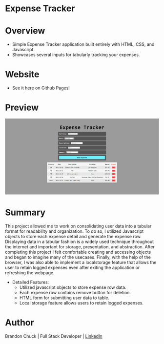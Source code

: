 # Expense Tracker

# Overview

- Simple Expense Tracker application built entirely with HTML, CSS, and Javascript.
- Showcases several inputs for tabularly tracking your expenses.

# Website

- See it [here](https://brandonchuck.github.io/VanillaJS-Expense-Tracker/) on Github Pages! 

# Preview

![expense-tracker-preview.png](expense-tracker-preview.png)

# Summary

This project allowed me to work on consolidating user data into a tabular format for readability and organization. To do so, I utilized Javascript objects to store each expense detail and generate the expense row. Displaying data in a tabular fashion is a widely used technique throughout the internet and important for storage, presentation, and abstraction. After completing this project I felt comfortable creating and accessing objects and began to imagine many of the usecases. Finally, with the help of the browser, I was also able to implement a localstorage feature that allows the user to retain logged expenses even after exiting the application or refreshing the webpage. 

- Detailed Features:
    - Utilized javascript objects to store expense row data.
    - Each expense row contains remove button for deletion.
    - HTML form for submitting user data to table.
    - Local storage feature allows users to retain logged expenses.

# Author

Brandon Chuck | Full Stack Developer | [LinkedIn](https://www.linkedin.com/in/brandonchuck/)
